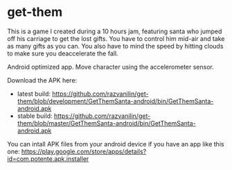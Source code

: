 get-them
========

This is a game I created during a 10 hours jam, featuring santa who jumped off his carriage to get the lost gifts. You have to control him mid-air and take as many gifts as you can. You also have to mind the speed by hitting clouds to make sure you deaccelerate the fall.

Android optimized app. Move character using the accelerometer sensor.

Download the APK here:

* latest build: https://github.com/razvanilin/get-them/blob/development/GetThemSanta-android/bin/GetThemSanta-android.apk
* stable build: https://github.com/razvanilin/get-them/blob/master/GetThemSanta-android/bin/GetThemSanta-android.apk


You can intall APK files from your android device if you have an app like this one: https://play.google.com/store/apps/details?id=com.potente.apk.installer
